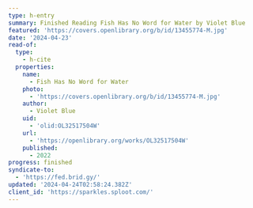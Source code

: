 ```yaml
---
type: h-entry
summary: Finished Reading Fish Has No Word for Water by Violet Blue
featured: 'https://covers.openlibrary.org/b/id/13455774-M.jpg'
date: '2024-04-23'
read-of:
  type:
    - h-cite
  properties:
    name:
      - Fish Has No Word for Water
    photo:
      - 'https://covers.openlibrary.org/b/id/13455774-M.jpg'
    author:
      - Violet Blue
    uid:
      - 'olid:OL32517504W'
    url:
      - 'https://openlibrary.org/works/OL32517504W'
    published:
      - 2022
progress: finished
syndicate-to:
  - 'https://fed.brid.gy/'
updated: '2024-04-24T02:58:24.382Z'
client_id: 'https://sparkles.sploot.com/'
---
```


